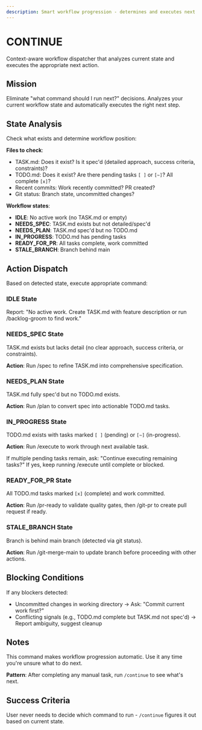 ```yaml
---
description: Smart workflow progression - determines and executes next logical action
---
```


# CONTINUE

Context-aware workflow dispatcher that analyzes current state and executes the appropriate next action.

## Mission

Eliminate "what command should I run next?" decisions. Analyzes your current workflow state and automatically executes the right next step.

## State Analysis

Check what exists and determine workflow position:

**Files to check**:
- TASK.md: Does it exist? Is it spec'd (detailed approach, success criteria, constraints)?
- TODO.md: Does it exist? Are there pending tasks `[ ]` or `[~]`? All complete `[x]`?
- Recent commits: Work recently committed? PR created?
- Git status: Branch state, uncommitted changes?

**Workflow states**:
- **IDLE**: No active work (no TASK.md or empty)
- **NEEDS_SPEC**: TASK.md exists but not detailed/spec'd
- **NEEDS_PLAN**: TASK.md spec'd but no TODO.md
- **IN_PROGRESS**: TODO.md has pending tasks
- **READY_FOR_PR**: All tasks complete, work committed
- **STALE_BRANCH**: Branch behind main

## Action Dispatch

Based on detected state, execute appropriate command:

### IDLE State
Report: "No active work. Create TASK.md with feature description or run /backlog-groom to find work."

### NEEDS_SPEC State
TASK.md exists but lacks detail (no clear approach, success criteria, or constraints).

**Action**: Run /spec to refine TASK.md into comprehensive specification.

### NEEDS_PLAN State
TASK.md fully spec'd but no TODO.md exists.

**Action**: Run /plan to convert spec into actionable TODO.md tasks.

### IN_PROGRESS State
TODO.md exists with tasks marked `[ ]` (pending) or `[~]` (in-progress).

**Action**: Run /execute to work through next available task.

If multiple pending tasks remain, ask: "Continue executing remaining tasks?" If yes, keep running /execute until complete or blocked.

### READY_FOR_PR State
All TODO.md tasks marked `[x]` (complete) and work committed.

**Action**: Run /pr-ready to validate quality gates, then /git-pr to create pull request if ready.

### STALE_BRANCH State
Branch is behind main branch (detected via git status).

**Action**: Run /git-merge-main to update branch before proceeding with other actions.

## Blocking Conditions

If any blockers detected:
- Uncommitted changes in working directory → Ask: "Commit current work first?"
- Conflicting signals (e.g., TODO.md complete but TASK.md not spec'd) → Report ambiguity, suggest cleanup

## Notes

This command makes workflow progression automatic. Use it any time you're unsure what to do next.

**Pattern**: After completing any manual task, run `/continue` to see what's next.

## Success Criteria

User never needs to decide which command to run - `/continue` figures it out based on current state.
